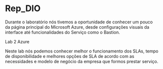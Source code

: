 # Rep_DIO

Durante o laboratório nós tivemos a oportunidade de conhecer um pouco da página principal do Microsoft Azure, desde configurações visuais da interface até funcionalidades do Serviço como o Bastion. 

Lab 2 Azure

Neste lab nós podemos conhecer melhor o funcionamento dos SLAs, tempo de disponibilidade e melhores opções de SLA de acordo com as necessidades e modelo de negócio da empresa que formos prestar serviço. 
